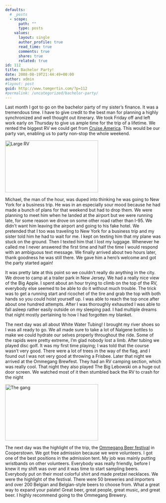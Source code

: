```yaml
---
defaults:
  # _posts
  - scope:
      path: ""
      type: posts
    values:
      layout: single
      author_profile: true
      read_time: true
      comments: true
      share: true
      related: true
id: 112
title: Bachelor Party!
date: 2008-08-19T21:44:49+00:00
author: admin
#layout: post
guid: http://www.tomgertin.com/?p=112
#permalink: /uncategorized/bachelor-party/
---
```

Last month I got to go on the bachelor party of my sister’s finance. It was a tremendous time. I have to give credit to the best man for planning a highly synchronized and well thought out itinerary. We took Friday off and left work early on Thursday to give us ample time for the trip of a lifetime. We rented the biggest RV we could get from [Cruise America](http://www.cruiseamerica.com/rent/our_vehicles/large_rv.aspx). This would be our party van, enabling us to party non-stop the whole weekend.

[<img class="alignnone size-medium wp-image-113" title="rv" src="http://www.tomgertin.com/blog/wp-content/uploads/2008/08/rv-300x167.png" alt="Large RV" width="300" height="167" />](http://www.tomgertin.com/blog/wp-content/uploads/2008/08/rv.png)
  

  
Michael, the man of the hour, was duped into thinking he was going to New York for a business trip. He was in an especially sour mood because he had made a bunch of plans for that weekend but had to drop them. We were planning to meet him when he landed at the airport but we were running late, for some reason we drove on some other road rather than I-95. We didn’t want him leaving the airport and going to his fake hotel. We pretended that I too was traveling to New York for a business trip and my sister told him he had to wait for me. I kept on texting him that my plane was stuck on the ground. Then I texted him that I lost my luggage. Whenever he called me I never answered the first time and half the time I would respond with an ambiguous text message. We finally arrived about two hours later, thank goodness he was still there. We gave him a hero’s welcome and got the party started again!

It was pretty late at this point so we couldn’t really do anything in the city. We drove to camp at a trailer park in New Jersey. We had a really nice view of the Big Apple. I spent about an hour trying to climb on the top of the RV, everybody else seemed to be able to do it without much trouble. The trick was to get a running start and ricochet of the tire and grab the top with both hands so you could hoist yourself up. I was able to reach the top once after about one hundred attempts. After I was thoroughly exhausted I was able to fall asleep rather easily outside on my sleeping pad. I had multiple dreams that night mostly pertaining to how I had forgotten my blanket.
  

  
The next day was all about White Water Tubing! I brought my river shoes so I was all ready to go. We all made sure to take a lot of Nalgene bottles to make we could hydrate our selves properly throughout the ride. Some of the rapids were pretty extreme, I’m glad nobody lost a limb. After tubing we played disc golf. It was my first time playing; I was told that the course wasn’t very good. There were a lot of trees in the way of the flag, and I found out I was not very good at throwing a Frisbee. Later that night we arrived at the Ommegang Brewfest. They had an RV camping section, which was really cool. That night they also played The Big Lebowski on a huge out door screen. We watched most of it then stumbled back the RV to crash for the night

[<img class="alignnone size-medium wp-image-114" title="ommegang_brewfest" src="http://www.tomgertin.com/blog/wp-content/uploads/2008/08/ommegang_brewfest-300x181.png" alt="The gang" width="300" height="181" />](http://www.tomgertin.com/blog/wp-content/uploads/2008/08/ommegang_brewfest.png)
  

  
The next day was the highlight of the trip, the [Ommegang Beer festival](http://www.ommegang.com/?event_view_id=206&event_view=2008-08-01&mcat=3&scat=0) in Cooperstown. We got free admission because we were volunteers. I got one of the best positions in the admission tent. My job was mainly putting wristbands on other volunteers. Everybody was really friendly, before I knew it my shift was over and it was time to start sampling beers. Everybody put on their most colorful shirt and made pretzel necklaces. We were the highlight of the festival. There were 50 breweries and importers and over 200 Belgian and Belgian-style beers to choose from. What a great way to expand your palate! Great beer, great people, great music, and great beer. I highly recommend going to the Ommegang Brewery.
